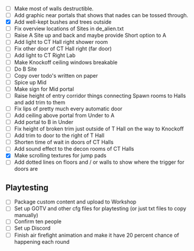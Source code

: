 - [ ] Make most of walls destructible.
- [ ] Add graphic near portals that shows that nades can be tossed through.
- [x] Add well-kept bushes and trees outside
- [ ] Fix overview locations of Sites in de_alien.txt
- [ ] Raise A Site up and back and maybe provide Short option to A
- [ ] Add light to CT Hall right shower room
- [ ] Fix other door of CT Hall right (far door)
- [ ] Add light to CT Right Lab
- [ ] Make Knockoff ceiling windows breakable
- [ ] Do B Site
- [ ] Copy over todo's written on paper
- [ ] Spice up Mid
- [ ] Make sign for Mid portal
- [ ] Raise height of entry corridor things connecting Spawn rooms to Halls and add trim to them
- [ ] Fix lips of pretty much every automatic door
- [ ] Add ceiling above portal from Under to A
- [ ] Add portal to B in Under
- [ ] Fix height of broken trim just outside of T Hall on the way to Knockoff
- [ ] Add trim to door to the right of T Hall
- [ ] Shorten time of wait in doors of CT Halls
- [ ] Add sound effect to the decon rooms of CT Halls
- [x] Make scrolling textures for jump pads
- [ ] Add dotted lines on floors and / or walls to show where the trigger for doors are

## Playtesting

- [ ] Package custom content and upload to Workshop
- [ ] Set up GOTV and other cfg files for playtesting (or just txt files to copy manually)
- [ ] Confirm ten people
- [ ] Set up Discord
- [ ] Finish air firefight animation and make it have 20 percent chance of happening each round
